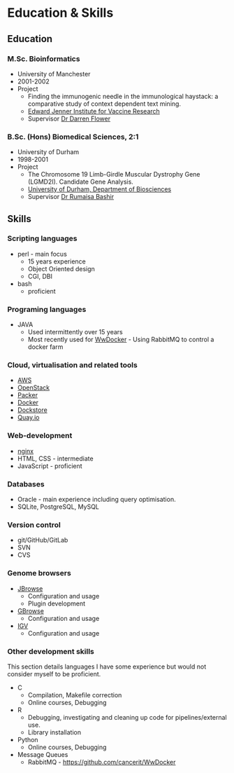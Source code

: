 # Education & Skills

## Education

### M.Sc. Bioinformatics
* University of Manchester
* 2001-2002
* Project
    * Finding the immunogenic needle in the immunological haystack: a comparative study of context dependent text mining.
    * [Edward Jenner Institute for Vaccine Research](http://www.jenner.ac.uk/home)
    * Supervisor [Dr Darren Flower](http://www.aston.ac.uk/lhs/staff/az-index/dr-darren-flower/)

### B.Sc. (Hons) Biomedical Sciences, 2:1
* University of Durham
* 1998-2001
* Project
    * The Chromosome 19 Limb-Girdle Muscular Dystrophy Gene (LGMD2I). Candidate Gene Analysis.
    * [University of Durham, Department of Biosciences](https://www.dur.ac.uk/biosciences/)
    * Supervisor [Dr Rumaisa Bashir](https://www.dur.ac.uk/biosciences/about/schoolstaff/academicstaff/?id=3)

## Skills

### Scripting languages
* perl - main focus
    * 15 years experience
    * Object Oriented design
    * CGI, DBI
* bash
    * proficient

### Programing languages
* JAVA
    * Used intermittently over 15 years
    * Most recently used for [WwDocker](https://github.com/cancerit/WwDocker) - Using RabbitMQ to control a docker farm

### Cloud, virtualisation and related tools
* [AWS](https://aws.amazon.com/)
* [OpenStack](https://www.openstack.org/)
* [Packer](https://www.packer.io/)
* [Docker](https://www.docker.com/)
* [Dockstore](https://dockstore.org)
* [Quay.io](https://quay.io)

### Web-development
* [nginx](https://www.nginx.com/resources/wiki/)
* HTML, CSS - intermediate
* JavaScript - proficient

### Databases
* Oracle - main experience including query optimisation.
* SQLite, PostgreSQL, MySQL

### Version control
* git/GitHub/GitLab
* SVN
* CVS

### Genome browsers
* [JBrowse](https://jbrowse.org)
    * Configuration and usage
    * Plugin development
* [GBrowse](http://gmod.org/wiki/GBrowse)
    * Configuration and usage
* [IGV](http://software.broadinstitute.org/software/igv/)
    * Configuration and usage

### Other development skills

This section details languages I have some experience but would not consider myself to be proficient.

* C
    * Compilation, Makefile correction
    * Online courses, Debugging
* R
    * Debugging, investigating and cleaning up code for pipelines/external use.
    * Library installation
* Python
    * Online courses, Debugging
* Message Queues
    * RabbitMQ - https://github.com/cancerit/WwDocker
